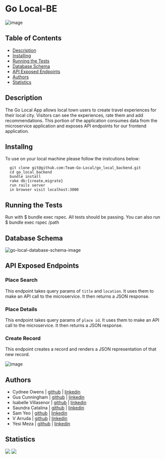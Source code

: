 # Go Local-BE 

![image](linktoimage)


## Table of Contents

-   [Description](#description)
-   [Installing](#Installing)
-   [Running the Tests](#running-the-tests)
-   [Database Schema](#database-schema)
-   [API Exposed Endpoints](#api-exposed-endpoints)
-   [Authors](#authors)
-   [Statistics](#statistics)

## Description 

The Go Local App allows local town users to create travel experiences for their local city. Visitors can see the experiences, rate them and add recommendations. 
This portion of the application consumes data from the microservice application and exposes API endpoints for our frontend application.

## Installng 
To use on your local machine please follow the instcutions below: 

```
  git clone git@github.com:Team-Go-Local/go_local_backend.git
  cd go_local_backend
  bundle install 
  rake db:{create,migrate}
  run rails server 
  in browser visit localhost:3000 
```

## Running the Tests
Run with $ bundle exec rspec. All tests should be passing.
You can also run $ bundle exec rspec /path

## Database Schema
![go-local-database-schema-image](https://user-images.githubusercontent.com/68261312/109438062-62621980-79e5-11eb-9448-9bf129949b53.png)

## API Exposed Endpoints
### Place Search
This endpoint takes query params of `title` and `location`. It uses them to make an API call to the microservice. It then returns a JSON response.  
### Place Details
This endpoint takes query params of `place id`. It uses them to make an API call to the microservice. It then returns a JSON response.
### Create Record
This endpoint creates a record and renders a JSON representation of that new record. 

![image](linktoimageforapiendpoint)



## Authors 
-   Cydnee Owens | [github](https://github.com/cowens87) \| [linkedin](https://www.linkedin.com/in/cydnee-owens-5280/)
-   Gus Cunningham | [github](https://github.com/cunninghamge) \| [linkedin](https://www.linkedin.com/in/grayson-cunningham/)
-   Isabelle Villasenor | [github](https://github.com/isabellevillasenor) \| [linkedin](https://www.linkedin.com/in/isabelle-villasenor/)
-   Saundra Catalina | [github](https://github.com/saundracatalina) \| [linkedin](https://www.linkedin.com/in/saundra-catalina/)
-   Sam Yeo | [github](https://github.com/SK-Sam) \| [linkedin](https://www.linkedin.com/in/samuel-horishin-yeo/)
-   V Arruda | [github](https://github.com/nessarruda) \| [linkedin](https://www.linkedin.com/in/vanessa-alves-de-arruda/)
-   Yesi Meza | [github](https://github.com/SK-Sam) \| [linkedin](https://www.linkedin.com/in/yesimeza/)

## Statistics
<!-- Shields -->
![](https://img.shields.io/badge/Rails-5.2.4-informational?style=flat&logo=<LOGO_NAME>&logoColor=white&color=2bbc8a)
![](https://img.shields.io/github/contributors/Team-Go-Local/go_local_backend)

